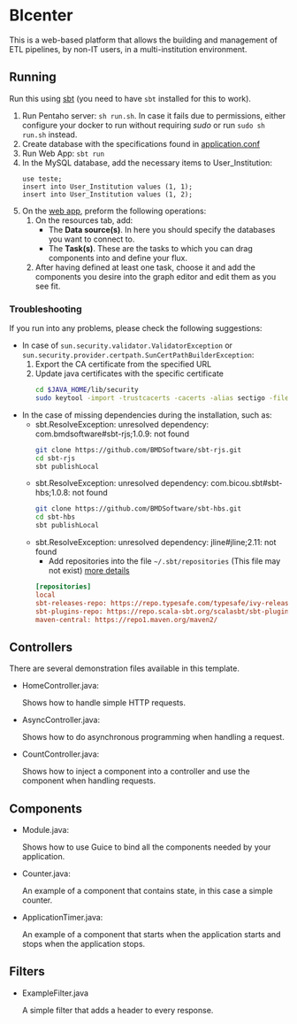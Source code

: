 # BIcenter

This is a web-based platform that allows the building and management of ETL pipelines, by non-IT users, in a multi-institution environment.
## Running

Run this using [sbt](http://www.scala-sbt.org/) (you need to have `sbt` installed for this to work).


1. Run Pentaho server: `sh run.sh`. In case it fails due to permissions, either configure your docker to run without requiring *sudo* or run ```sudo sh run.sh``` instead.
2. Create database with the specifications found in [application.conf](conf/application.conf)
3. Run Web App: `sbt run`
4. In the MySQL database, add the necessary items to User_Institution:
    ```mysql
    use teste;
    insert into User_Institution values (1, 1);
    insert into User_Institution values (1, 2);
    ```
5. On the [web app](http://localhost:9000), preform the following operations:
    1. On the resources tab, add:
        * The **Data source(s)**. In here you should specify the databases you want to connect to.
        * The **Task(s)**. These are the tasks to which you can drag components into and define your flux.
    2. After having defined at least one task, choose it and add the components you desire into the graph editor and edit them as you see fit.


### Troubleshooting

If you run into any problems, please check the following suggestions:

-   In case of `sun.security.validator.ValidatorException` or `sun.security.provider.certpath.SunCertPathBuilderException`:
    1. Export the CA certificate from the specified URL
    2. Update java certificates with the specific certificate
        ```bash
        cd $JAVA_HOME/lib/security
        sudo keytool -import -trustcacerts -cacerts -alias sectigo -file path/to/file
        ```
- In the case of missing dependencies during the installation, such as:
    - sbt.ResolveException: unresolved dependency: com.bmdsoftware#sbt-rjs;1.0.9: not found
        ```bash
        git clone https://github.com/BMDSoftware/sbt-rjs.git
        cd sbt-rjs
        sbt publishLocal
        ```
    - sbt.ResolveException: unresolved dependency: com.bicou.sbt#sbt-hbs;1.0.8: not found
        ```bash
        git clone https://github.com/BMDSoftware/sbt-hbs.git
        cd sbt-hbs
        sbt publishLocal
        ```
    - sbt.ResolveException: unresolved dependency: jline#jline;2.11: not found
        - Add repositories into the file `~/.sbt/repositories` (This file may not exist) [more details](https://stackoverflow.com/questions/42438544/sbt-installation-error-module-not-found-org-scala-sbt-ivyivy2-3-0-sbt-2cf13e)
        ```ini
        [repositories]
        local
        sbt-releases-repo: https://repo.typesafe.com/typesafe/ivy-releases/, [organization]/[module]/(scala_[scalaVersion]/)(sbt_[sbtVersion]/)[revision]/[type]s/[artifact](-[classifier]).[ext]
        sbt-plugins-repo: https://repo.scala-sbt.org/scalasbt/sbt-plugin-releases/, [organization]/[module]/(scala_[scalaVersion]/)(sbt_[sbtVersion]/)[revision]/[type]s/[artifact](-[classifier]).[ext]
        maven-central: https://repo1.maven.org/maven2/
        ```

## Controllers

There are several demonstration files available in this template.

- HomeController.java:

  Shows how to handle simple HTTP requests.

- AsyncController.java:

  Shows how to do asynchronous programming when handling a request.

- CountController.java:

  Shows how to inject a component into a controller and use the component when
  handling requests.

## Components

- Module.java:

  Shows how to use Guice to bind all the components needed by your application.

- Counter.java:

  An example of a component that contains state, in this case a simple counter.

- ApplicationTimer.java:

  An example of a component that starts when the application starts and stops
  when the application stops.

## Filters

- ExampleFilter.java

  A simple filter that adds a header to every response.
